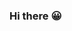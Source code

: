 ### Hi there :grinning:

<!-- ![My Github stats](https://github-readme-stats.vercel.app/api?username=AgastyaSinghh&show_icons=true&hide_border=true&count_private=true&theme=tokyonight) -->

<!-- ![Github Streak Stats](https://github-readme-streak-stats.herokuapp.com/?user=AgastyaSinghh&theme=tokyonight) -->

<!-- ![Github Metrics](https://metrics.lecoq.io/AgastyaSinghh) -->

<!-- ![Profile Visitors](https://visitor-badge.glitch.me/badge?page_id=AgastyaSinghh.AgastyaSinghh) -->
<!--
[![Top Langs](https://github-readme-stats.vercel.app/api/top-langs/?username=AgastyaSinghh&theme=tokyonight)](https://github.com/AgastyaSinghh/github-readme-stats)

![Github Trophies](https://github-profile-trophy.vercel.app/?username=AgastyaSinghh)




-->

<!--
**a-g-a-s-t-y-a/a-g-a-s-t-y-a** is a ✨ _special_ ✨ repository because its `README.md` (this file) appears on your GitHub profile.

Here are some ideas to get you started:

- 🔭 I’m currently working on ...
- 🌱 I’m currently learning ...
- 👯 I’m looking to collaborate on ...
- 🤔 I’m looking for help with ...
- 
- 💬 Ask me about ...
- 📫 How to reach me: ...
- 😄 Pronouns: ...

- ⚡ Fun fact: ...
-->
